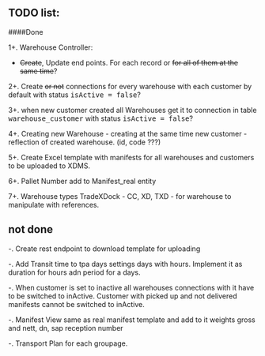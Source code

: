  TODO list:
- 

####Done

 
1+. Warehouse Controller:
  - ~~Create~~, Update end points. For each record or ~~for all of them at the same time~~?

2+. Create ~~or not~~ connections for every warehouse with each customer by default with status <tt>isActive = false</tt>?     

3+. when new customer created all Warehouses get it to connection in 
table <tt>warehouse_customer</tt> with status <tt>isActive = false</tt>?

4+. Creating new Warehouse - creating at the same time new customer - reflection of created warehouse. (id, code ???)

5+. Create Excel template with manifests for all warehouses and customers to be uploaded to XDMS.

6+. Pallet Number add to Manifest_real entity

7+. Warehouse types TradeXDock - CC, XD, TXD - for warehouse to manipulate with references.

not done
-

-. Create rest endpoint to download template for uploading

-. Add Transit time to tpa days settings days with hours. Implement it as duration for hours adn period for a days. 
    
-. When customer is set to inactive all warehouses connections with it have to be switched to inActive.
    Customer with picked up and not delivered manifests cannot be switched to inActive. 

-. Manifest View same as real manifest template and add to it weights gross and nett, dn, sap reception number

-. Transport Plan for each groupage.   


